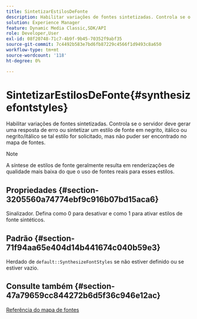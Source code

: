 ```yaml
---
title: SintetizarEstilosDeFonte
description: Habilitar variações de fontes sintetizadas. Controla se o servidor deve gerar uma resposta de erro ou sintetizar um estilo de fonte em negrito, itálico ou negrito/itálico se tal estilo for solicitado, mas não puder ser encontrado no mapa de fontes.
solution: Experience Manager
feature: Dynamic Media Classic,SDK/API
role: Developer,User
exl-id: 08f20748-71c7-4b9f-9b45-70352f9abf35
source-git-commit: 7c4492b583e7bd6fb87229c4566f1d9493c8a650
workflow-type: tm+mt
source-wordcount: '118'
ht-degree: 0%

---
```


# SintetizarEstilosDeFonte{#synthesizefontstyles}

Habilitar variações de fontes sintetizadas. Controla se o servidor deve gerar uma resposta de erro ou sintetizar um estilo de fonte em negrito, itálico ou negrito/itálico se tal estilo for solicitado, mas não puder ser encontrado no mapa de fontes.

>[!NOTE]
>
>A síntese de estilos de fonte geralmente resulta em renderizações de qualidade mais baixa do que o uso de fontes reais para esses estilos.

## Propriedades {#section-3205560a74774ebf9c916b07bd15aca6}

Sinalizador. Defina como 0 para desativar e como 1 para ativar estilos de fonte sintéticos.

## Padrão {#section-71f94aa65e404d14b441674c040b59e3}

Herdado de `default::SynthesizeFontStyles` se não estiver definido ou se estiver vazio.

## Consulte também {#section-47a79659cc844272b6d5f36c946e12ac}

[Referência do mapa de fontes](../../../../../is-api/image-catalog/image-serving-api-ref/c-image-catalog-reference/c-font-map-reference/c-font-map-reference.md#concept-f81f319d03c646c5a8ef87b3277dd37d)
